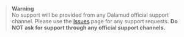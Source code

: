 > **Warning**  
> No support will be provided from any Dalamud official support channel. Please use the [Issues](https://github.com/Blooym/Travelcase/issues) page for any support requests. **Do NOT ask for support through any official support channels.**